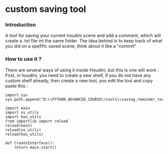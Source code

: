 <h1> custom saving tool </h1>

### **Introduction**

A tool for saving your current houdini scene and add a comment, which will create a .txt file int the same folder. 
The idea behind is to keep track of what you did on a spefific saved scene, think about it like a "commit"


### **How to use it ?**

There are several ways of using it inside Houdini, but this is one will work :
First, in houdini, you need to create a new shelf, if you do not have any custom shelf already, then create a new tool, you edit the tool and copy paste this :

```
import sys
sys.path.append("D:\\PYTHON_ADVANCED_COURSE\\tools\\saving_reminder_tool\\")

import main
import os_utils
import hou_utils
from importlib import reload
reload(main)
reload(os_utils)
reload(hou_utils)

def CreateInterface():
    return main.start()
```
